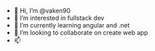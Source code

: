 - 👋 Hi, I’m @vaken90
- 👀 I’m interested in fullstack dev
- 🌱 I’m currently learning angular and .net 
- 💞️ I’m looking to collaborate on create web app
- 📫 

<!---
vaken90/vaken90 is a ✨ special ✨ repository because its `README.md` (this file) appears on your GitHub profile.
You can click the Preview link to take a look at your changes.
--->
